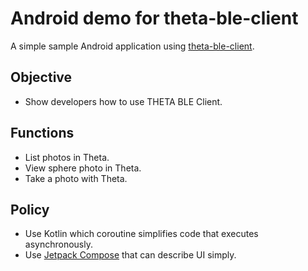 # Android demo for theta-ble-client

A simple sample Android application using [theta-ble-client](https://github.com/ricohapi/theta-ble-client).

## Objective

* Show developers how to use THETA BLE Client.

## Functions

* List photos in Theta.
* View sphere photo in Theta.
* Take a photo with Theta.

## Policy

* Use Kotlin which coroutine simplifies code that executes asynchronously.
* Use [Jetpack Compose](https://developer.android.com/jetpack/compose) that can describe UI simply.


